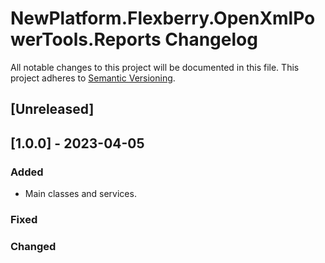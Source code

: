 # NewPlatform.Flexberry.OpenXmlPowerTools.Reports Changelog
All notable changes to this project will be documented in this file.
This project adheres to [Semantic Versioning](http://semver.org/).

## [Unreleased]

## [1.0.0] - 2023-04-05

### Added
- Main classes and services.

### Fixed

### Changed




